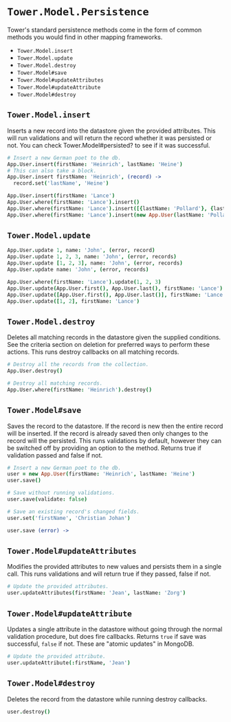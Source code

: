 # `Tower.Model.Persistence`

Tower's standard persistence methods come in the form of common methods you would find in other mapping frameworks.

- `Tower.Model.insert`
- `Tower.Model.update`
- `Tower.Model.destroy`
- `Tower.Model#save`
- `Tower.Model#updateAttributes`
- `Tower.Model#updateAttribute`
- `Tower.Model#destroy`

## `Tower.Model.insert`

Inserts a new record into the datastore given the provided attributes. This will run validations and will return the record whether it was persisted or not. You can check Tower.Model#persisted? to see if it was successful.

``` coffeescript
# Insert a new German poet to the db.
App.User.insert(firstName: 'Heinrich', lastName: 'Heine')
# This can also take a block.
App.User.insert firstName: 'Heinrich', (record) ->
  record.set('lastName', 'Heine')

App.User.insert(firstName: 'Lance')
App.User.where(firstName: 'Lance').insert()
App.User.where(firstName: 'Lance').insert([{lastName: 'Pollard'}, {lastName: 'Smith'}])
App.User.where(firstName: 'Lance').insert(new App.User(lastName: 'Pollard'))
```

## `Tower.Model.update`

``` coffeescript
App.User.update 1, name: 'John', (error, record)
App.User.update 1, 2, 3, name: 'John', (error, records)
App.User.update [1, 2, 3], name: 'John', (error, records)
App.User.update name: 'John', (error, records)

App.User.where(firstName: 'Lance').update(1, 2, 3)
App.User.update(App.User.first(), App.User.last(), firstName: 'Lance')
App.User.update([App.User.first(), App.User.last()], firstName: 'Lance')
App.User.update([1, 2], firstName: 'Lance')
```

## `Tower.Model.destroy`

Deletes all matching records in the datastore given the supplied conditions. See the criteria section on deletion for preferred ways to perform these actions. This runs destroy callbacks on all matching records.

``` coffeescript
# Destroy all the records from the collection.
App.User.destroy()

# Destroy all matching records.
App.User.where(firstName: 'Heinrich').destroy()
```

## `Tower.Model#save`

Saves the record to the datastore. If the record is new then the entire record will be inserted. If the record is already saved then only changes to the record will the persisted. This runs validations by default, however they can be switched off by providing an option to the method. Returns true if validation passed and false if not.

``` coffeescript
# Insert a new German poet to the db.
user = new App.User(firstName: 'Heinrich', lastName: 'Heine')
user.save()

# Save without running validations.
user.save(validate: false)

# Save an existing record's changed fields.
user.set('firstName', 'Christian Johan')

user.save (error) ->
```

## `Tower.Model#updateAttributes`

Modifies the provided attributes to new values and persists them in a single call. This runs validations and will return true if they passed, false if not.

``` coffeescript
# Update the provided attributes.
user.updateAttributes(firstName: 'Jean', lastName: 'Zorg')
```

## `Tower.Model#updateAttribute`

Updates a single attribute in the datastore without going through the normal validation procedure, but does fire callbacks. Returns `true` if save was successful, `false` if not.  These are "atomic updates" in MongoDB.

``` coffeescript
# Update the provided attribute.
user.updateAttribute(:firstName, 'Jean')
```

## `Tower.Model#destroy`

Deletes the record from the datastore while running destroy callbacks.

``` coffeescript
user.destroy()
```
